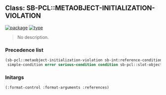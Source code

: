 ## Class: SB-PCL::METAOBJECT-INITIALIZATION-VIOLATION
[![package](https://img.shields.io/badge/Package-SB--PCL-5f9ea0.svg?style=social&colorA=999999)](../) [![type](https://img.shields.io/badge/Type-Class-5f9ea0.svg?style=social&colorA=999999)](../#class) 

> No description.

### Precedence list
```cl
(sb-pcl::metaobject-initialization-violation sb-int:reference-condition simple-error
 simple-condition error serious-condition condition sb-pcl::slot-object t)
```
### Initargs
```cl
(:format-control :format-arguments :references)
```
